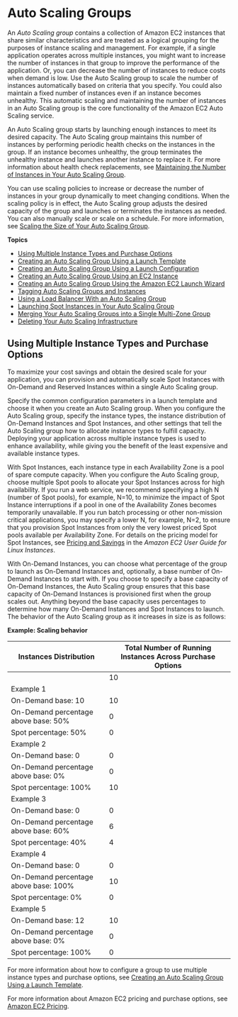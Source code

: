 # Auto Scaling Groups<a name="AutoScalingGroup"></a>

An *Auto Scaling group* contains a collection of Amazon EC2 instances that share similar characteristics and are treated as a logical grouping for the purposes of instance scaling and management\. For example, if a single application operates across multiple instances, you might want to increase the number of instances in that group to improve the performance of the application\. Or, you can decrease the number of instances to reduce costs when demand is low\. Use the Auto Scaling group to scale the number of instances automatically based on criteria that you specify\. You could also maintain a fixed number of instances even if an instance becomes unhealthy\. This automatic scaling and maintaining the number of instances in an Auto Scaling group is the core functionality of the Amazon EC2 Auto Scaling service\.

An Auto Scaling group starts by launching enough instances to meet its desired capacity\. The Auto Scaling group maintains this number of instances by performing periodic health checks on the instances in the group\. If an instance becomes unhealthy, the group terminates the unhealthy instance and launches another instance to replace it\. For more information about health check replacements, see [Maintaining the Number of Instances in Your Auto Scaling Group](as-maintain-instance-levels.md)\.

You can use scaling policies to increase or decrease the number of instances in your group dynamically to meet changing conditions\. When the scaling policy is in effect, the Auto Scaling group adjusts the desired capacity of the group and launches or terminates the instances as needed\. You can also manually scale or scale on a schedule\. For more information, see [Scaling the Size of Your Auto Scaling Group](scaling_plan.md)\.

**Topics**
+ [Using Multiple Instance Types and Purchase Options](#asg-purchase-options)
+ [Creating an Auto Scaling Group Using a Launch Template](create-asg-launch-template.md)
+ [Creating an Auto Scaling Group Using a Launch Configuration](create-asg.md)
+ [Creating an Auto Scaling Group Using an EC2 Instance](create-asg-from-instance.md)
+ [Creating an Auto Scaling Group Using the Amazon EC2 Launch Wizard](create-asg-ec2-wizard.md)
+ [Tagging Auto Scaling Groups and Instances](autoscaling-tagging.md)
+ [Using a Load Balancer With an Auto Scaling Group](autoscaling-load-balancer.md)
+ [Launching Spot Instances in Your Auto Scaling Group](asg-launch-spot-instances.md)
+ [Merging Your Auto Scaling Groups into a Single Multi\-Zone Group](merge-auto-scaling-groups.md)
+ [Deleting Your Auto Scaling Infrastructure](as-process-shutdown.md)

## Using Multiple Instance Types and Purchase Options<a name="asg-purchase-options"></a>

To maximize your cost savings and obtain the desired scale for your application, you can provision and automatically scale Spot Instances with On\-Demand and Reserved Instances within a single Auto Scaling group\. 

Specify the common configuration parameters in a launch template and choose it when you create an Auto Scaling group\. When you configure the Auto Scaling group, specify the instance types, the instance distribution of On\-Demand Instances and Spot Instances, and other settings that tell the Auto Scaling group how to allocate instance types to fulfill capacity\. Deploying your application across multiple instance types is used to enhance availability, while giving you the benefit of the least expensive and available instance types\.

With Spot Instances, each instance type in each Availability Zone is a pool of spare compute capacity\. When you configure the Auto Scaling group, choose multiple Spot pools to allocate your Spot Instances across for high availability\. If you run a web service, we recommend specifying a high N \(number of Spot pools\), for example, N=10, to minimize the impact of Spot Instance interruptions if a pool in one of the Availability Zones becomes temporarily unavailable\. If you run batch processing or other non\-mission critical applications, you may specify a lower N, for example, N=2, to ensure that you provision Spot Instances from only the very lowest priced Spot pools available per Availability Zone\. For details on the pricing model for Spot Instances, see [Pricing and Savings](https://docs.aws.amazon.com/AWSEC2/latest/UserGuide/using-spot-instances.html#spot-pricing) in the *Amazon EC2 User Guide for Linux Instances*\.

With On\-Demand Instances, you can choose what percentage of the group to launch as On\-Demand Instances and, optionally, a base number of On\-Demand Instances to start with\. If you choose to specify a base capacity of On\-Demand Instances, the Auto Scaling group ensures that this base capacity of On\-Demand Instances is provisioned first when the group scales out\. Anything beyond the base capacity uses percentages to determine how many On\-Demand Instances and Spot Instances to launch\. The behavior of the Auto Scaling group as it increases in size is as follows:


**Example: Scaling behavior**  

| Instances Distribution | Total Number of Running Instances Across Purchase Options | 
| --- | --- | 
|  | 10 | 20 | 30 | 40 | 
| Example 1 |  |  |  |  | 
| On\-Demand base: 10 | 10 | 10 | 10 | 10 | 
| On\-Demand percentage above base: 50% | 0 | 5 | 10 | 15 | 
| Spot percentage: 50% | 0 | 5 | 10 | 15 | 
| Example 2 |  |  |  |  | 
| On\-Demand base: 0 | 0 | 0 | 0 | 0 | 
| On\-Demand percentage above base: 0% | 0 | 0 | 0 | 0 | 
| Spot percentage: 100% | 10 | 20 | 30 | 40 | 
| Example 3 |  |  |  |  | 
| On\-Demand base: 0 | 0 | 0 | 0 | 0 | 
| On\-Demand percentage above base: 60% | 6 | 12 | 18 | 24 | 
| Spot percentage: 40% | 4 | 8 | 12 | 16 | 
| Example 4 |  |  |  |  | 
| On\-Demand base: 0 | 0 | 0 | 0 | 0 | 
| On\-Demand percentage above base: 100% | 10 | 20 | 30 | 40 | 
| Spot percentage: 0% | 0 | 0 | 0 | 0 | 
| Example 5 |  |  |  |  | 
| On\-Demand base: 12 | 10 | 12 | 12 | 12 | 
| On\-Demand percentage above base: 0% | 0 | 0 | 0 | 0 | 
| Spot percentage: 100% | 0 | 8 | 18 | 28 | 

For more information about how to configure a group to use multiple instance types and purchase options, see [Creating an Auto Scaling Group Using a Launch Template](create-asg-launch-template.md)\.

For more information about Amazon EC2 pricing and purchase options, see [Amazon EC2 Pricing](https://aws.amazon.com/ec2/pricing/)\. 